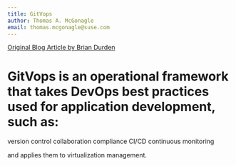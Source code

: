 ```yaml
---
title: GitVops
author: Thomas A. McGonagle
email: thomas.mcgonagle@suse.com
---
```


[Original Blog Article by Brian Durden](https://ranchergovernment.com/blog/three-easy-mode-ways-of-installing-rancher-onto-harvester)


# GitVops is an operational framework that takes DevOps best practices used for application development, such as:

version control
collaboration
compliance
CI/CD
continuous monitoring

and applies them to virtualization management.
